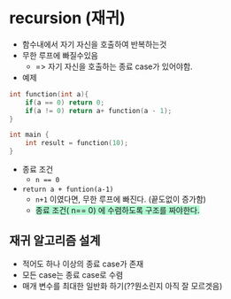 # recursion (재귀)

- 함수내에서 자기 자신을 호출하여 반복하는것
- 무한 루프에 빠질수있음
	- => 자기 자신을 호출하는 종료 case가 있어야함. 
- 예제 
```c++
int function(int a){
	if(a == 0) return 0;
	if(a != 0) return a+ function(a - 1);
}

int main {
	int result = function(10);
}
```
- 종료 조건 
	- `n == 0` 
- `return a + funtion(a-1)` 
	- `n+1` 이였다면, 무한 루프에 빠진다. (끝도없이 증가함)
	- <span style="background:#affad1">종료 조건( n== 0) 에 수렴하도록 구조를 짜야한다.</span>

## 재귀 알고리즘 설계

- 적어도 하나 이상의 종료 case가 존재
- 모든 case는 종료 case로 수렴
- 매개 변수를 최대한 일반화 하기(??뭔소린지 아직 잘 모르겟음)

